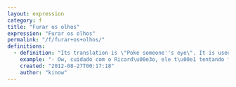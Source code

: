 ```yaml
---
layout: expression
category: f
title: "Furar os olhos"
expression: "Furar os olhos"
permalink: "/f/furar+os+olhos/"
definitions:
  - definition: "Its translation is \"Poke someone''s eye\". It is used when, for instance, you have a girlfriend , and someone is trying to make out with her. Some people would write or say \"Furar os z\u00f3ios\", an even more informal way of saying it."
    example: "- Ow, cuidado com o Ricard\u00e3o, ele t\u00e1 tentando furar seus z\u00f3io!"
    created: "2012-08-27T00:17:18"
    author: "kinow"
---
```

